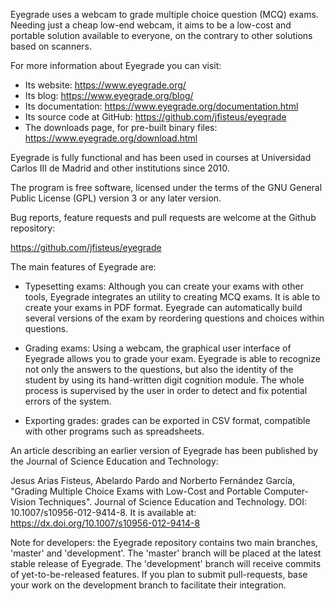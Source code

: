 Eyegrade uses a webcam to grade multiple choice question (MCQ)
exams. Needing just a cheap low-end webcam, it aims to be a low-cost
and portable solution available to everyone, on the contrary to other
solutions based on scanners.

For more information about Eyegrade you can visit:

- Its website: https://www.eyegrade.org/
- Its blog: https://www.eyegrade.org/blog/
- Its documentation: https://www.eyegrade.org/documentation.html
- Its source code at GitHub: https://github.com/jfisteus/eyegrade
- The downloads page, for pre-built binary files:
  https://www.eyegrade.org/download.html

Eyegrade is fully functional and has been used in courses at
Universidad Carlos III de Madrid and other institutions since 2010.

The program is free software, licensed under the terms of the GNU
General Public License (GPL) version 3 or any later version.

Bug reports, feature requests and pull requests are welcome at the
Github repository:

https://github.com/jfisteus/eyegrade

The main features of Eyegrade are:

- Typesetting exams: Although you can create your exams with other tools,
Eyegrade integrates an utility to creating MCQ exams. It is able to
create your exams in PDF format.  Eyegrade can automatically build
several versions of the exam by reordering questions and choices
within questions.

- Grading exams: Using a webcam, the graphical user interface of
Eyegrade allows you to grade your exam. Eyegrade is able to recognize
not only the answers to the questions, but also the identity of the
student by using its hand-written digit cognition module. The whole
process is supervised by the user in order to detect and fix potential
errors of the system.

- Exporting grades: grades can be exported in CSV format, compatible
with other programs such as spreadsheets.

An article describing an earlier version of Eyegrade has been
published by the Journal of Science Education and Technology:

Jesus Arias Fisteus, Abelardo Pardo and Norberto Fernández García,
"Grading Multiple Choice Exams with Low-Cost and Portable
Computer-Vision Techniques". Journal of Science Education and
Technology. DOI: 10.1007/s10956-012-9414-8.  It is available at:
https://dx.doi.org/10.1007/s10956-012-9414-8

Note for developers: the Eyegrade repository contains two main
branches, 'master' and 'development'. The 'master' branch will be
placed at the latest stable release of Eyegrade. The 'development'
branch will receive commits of yet-to-be-released features. If you
plan to submit pull-requests, base your work on the development branch
to facilitate their integration.
